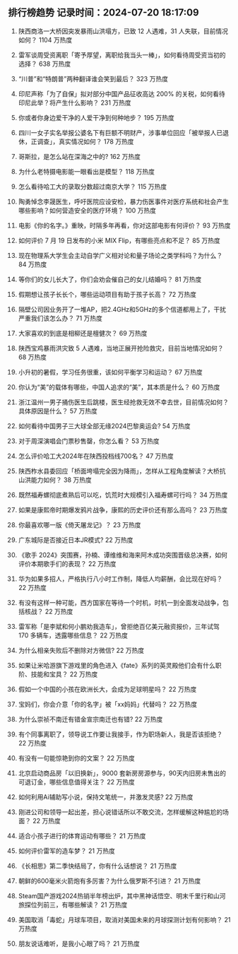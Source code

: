 
## 排行榜趋势 记录时间：2024-07-20 18:17:09
  
  1. 陕西商洛一大桥因突发暴雨山洪塌方，已致 12 人遇难，31 人失联，目前情况如何？ 1104 万热度
    
  2. 雷军谈周受资离职「寄予厚望，离职给我当头一棒」，如何看待周受资当初的选择？ 638 万热度
    
  3. “川普”和“特朗普”两种翻译谁会笑到最后？ 323 万热度
    
  4. 印尼声称「为了自保」拟对部分中国产品征收高达 200% 的关税，如何看待印尼此举？将产生什么影响？ 231 万热度
    
  5. 你或者你身边爱干净的人爱干净到何种地步？ 195 万热度
    
  6. 四川一女子实名举报公婆名下有巨额不明财产，涉事单位回应「被举报人已退休，正调查」，真实情况如何？ 178 万热度
    
  7. 哥斯拉，是怎么站在深海之中的? 162 万热度
    
  8. 为什么老特摄电影能一眼看出是模型？ 118 万热度
    
  9. 怎么看待哈工大的录取分数超过南京大学？ 115 万热度
    
  10. 陶勇悼念李晟医生，呼吁医院应设安检，暴力伤医事件对医疗系统和社会产生哪些影响？如何营造安全的医疗环境？ 100 万热度
    
  11. 电影《你的名字。》重映，时隔多年再看，你对这部电影有何评价？ 93 万热度
    
  12. 如何评价 7 月 19 日发布的小米 MIX Flip，有哪些亮点和不足？ 85 万热度
    
  13. 现在物理系大学生会主动自学广义相对论和量子场论之类学科吗？为什么？ 84 万热度
    
  14. 等你们的女儿长大了，你们会劝会催自己的女儿结婚吗？ 81 万热度
    
  15. 假期想让孩子长长个，哪些运动项目有助于孩子长高？ 72 万热度
    
  16. 隔壁公司因业务开了一堆AP，把2.4GHz和5GHz的多个信道都用上了，干扰严重我们该怎么办？ 71 万热度
    
  17. 大家喜欢的到底是相柳还是檀健次？ 69 万热度
    
  18. 陕西宝鸡暴雨洪灾致 5 人遇难，当地正展开抢险救灾，目前当地情况如何？ 68 万热度
    
  19. 小升初的暑假，学习任务很重，该如何平衡学习和运动？ 67 万热度
    
  20. 你认为“美”的载体有哪些，中国人追求的“美”，其本质是什么？ 60 万热度
    
  21. 浙江温州一男子捅伤医生后跳楼，医生经抢救无效不幸去世，目前情况如何？具体原因是什么？ 57 万热度
    
  22. 如何看待中国男子三大球全部无缘2024巴黎奥运会? 54 万热度
    
  23. 对于周深演唱会门票秒售罄，你怎么看？ 53 万热度
    
  24. 怎么评价哈工大2024年在陕西投档线700名？ 47 万热度
    
  25. 陕西柞水县委回应「桥面垮塌完全因为降雨」，怎样从工程角度解读？大桥抗山洪能力如何？ 38 万热度
    
  26. 既然福寿螺彻底煮熟后可以吃，饥荒时大规模引入福寿螺可行吗？ 34 万热度
    
  27. 如果是康熙帝时期爆发鸦片战争，康熙的历史评价还有那么高吗？ 23 万热度
    
  28. 你最喜欢哪一版《倚天屠龙记》？ 23 万热度
    
  29. 广东城际是否接近日本JR模式? 22 万热度
    
  30. 《歌手 2024》突围赛，孙楠、谭维维和海来阿木成功突围晋级总决赛，如何评价本期歌手们的表现？ 22 万热度
    
  31. 华为如果多招人，严格执行八小时工作制，降低人均薪酬，会比现在好吗？ 22 万热度
    
  32. 有没有这样一种可能，西方国家在等待一个时机，时机一到全面发动战争，包括核战？ 22 万热度
    
  33. 雷军称「是李斌和何小鹏劝我造车」，曾拒绝百亿美元融资报价，三年试驾 170 多辆车，透露哪些信息？ 22 万热度
    
  34. 为什么相亲失败后不删除对方微信? 22 万热度
    
  35. 如果让米哈游旗下游戏里的角色进入《fate》系列的英灵殿他们会有什么职阶、技能和宝具？ 22 万热度
    
  36. 假如一个中国的小孩在欧洲长大，会成为足球明星吗？ 22 万热度
    
  37. 宝妈们，你会介意「你的名字」被「xx妈妈」代替吗？ 22 万热度
    
  38. 为什么崇祯不南迁有错金宣宗南迁也有错? 22 万热度
    
  39. 有个同事离职了，领导说工作要让我接手，作为职场新人，我是否该拒绝？ 22 万热度
    
  40. 有没有一句能惊艳到你的文案？ 22 万热度
    
  41. 北京启动商品房「以旧换新」，9000 套新房房源参与，90天内旧房未售出的可退订金，哪些信息值得关注？ 22 万热度
    
  42. 如何利用Ai辅助写小说，保持文笔统一，并激发灵感? 22 万热度
    
  43. 刚进公司和领导一起出差，担心说错话所以不敢交流，怎样缓解这种尴尬的场面？ 22 万热度
    
  44. 适合小孩子进行的体育运动有哪些？ 21 万热度
    
  45. 如何评价雷军的造车梦？ 21 万热度
    
  46. 《长相思》第二季快结局了，你有什么话想说？ 21 万热度
    
  47. 朝鲜的600毫米火箭炮有多厉害？为什么俄罗斯不引进？ 21 万热度
    
  48. Steam国产游戏2024热销半年榜出炉，其中黑神话悟空、明末千里行和山河旅探位列前三，有哪些解读？ 21 万热度
    
  49. 美国取消「毒蛇」月球车项目，取消对美国未来的月球探测计划有何影响？ 21 万热度
    
  50. 朋友说话难听，是我小心眼了吗？ 21 万热度
    